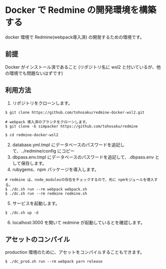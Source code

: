 Docker で Redmine の開発環境を構築する
=======================================

docker 環境で Redmine(webpack導入済) の開発するための環境です。

## 前提

Docker がインストール済であること (リポジトリ名に wsl2 と付いているが、他の環境でも問題ないはずです)

## 利用方法

1. リポジトリをクローンします。

```
$ git clone https://github.com/tohosaku/redmine-docker-wsl2.git

# webpack 導入済のブランチをクローンします。
$ git clone -b simpacker https://github.com/tohosaku/redmine

$ cd redmine-docker-wsl2
```

2. database.yml.tmpl にデータベースのパスワードを追記して、../redmine/config にコピー
3. dbpass.env.tmpl にデータベースのパスワードを追記して、.dbpass.env として保存します。
4. rubygems、npm パッケージを導入します。

```
# redmine は、node_modulesの存在をチェックするので、先に npmモジュールを導入する。
$ ./dc.sh run --rm webpack webpack.sh
$ ./dc.sh run --rm redmine redmine.sh
```

5. サービスを起動します。

```
$ ./dc.sh up -d
```

6. localhost:3000 を開いて redmine が起動しているとを確認します。

## アセットのコンパイル

production 環境のために、アセットをコンパイルすることもできます。

```
$ ./dc_prod.sh run --rm webpack yarn release
```
